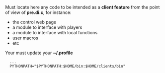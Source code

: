 
Must locate here any code to be intended as a **client feature** from the point of view of **pre.di.c**, for instance:

- the control web page
- a module to interface with players
- a module to interface with local functions
- user macros
- etc


Your must update your **~/.profile**
```
  ...
  PYTHONPATH="$PYTHONPATH:$HOME/bin:$HOME/clients/bin"
```

